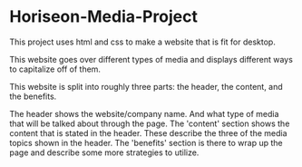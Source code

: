# Horiseon-Media-Project

This project uses html and css to make a website that is fit for desktop.

This website goes over different types of media and displays different ways to capitalize off of them.


This website is split into roughly three parts: the header, the content, and the benefits.

The header shows the website/company name. And what type of media that will be talked about through the page.
The 'content' section shows the content that is stated in the header. These describe the three of the media topics shown in the header.
The 'benefits' section is there to wrap up the page and describe some more strategies to utilize.


